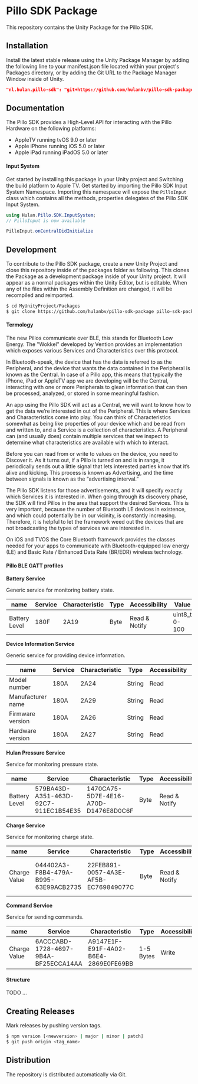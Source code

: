 # Pillo SDK Package

This repository contains the Unity Package for the Pillo SDK.

## Installation

Install the latest stable release using the Unity Package Manager by adding the following line to your manifest.json file located within your project's Packages directory, or by adding the Git URL to the Package Manager Window inside of Unity.

```json
"nl.hulan.pillo-sdk": "git+https://github.com/hulanbv/pillo-sdk-package"
```

## Documentation

The Pillo SDK provides a High-Level API for interacting with the Pillo Hardware on the following platforms:

- AppleTV running tvOS 9.0 or later
- Apple iPhone running iOS 5.0 or later
- Apple iPad running iPadOS 5.0 or later

#### Input System

Get started by installing this package in your Unity project and Switching the build platform to Apple TV. Get started by importing the Pillo SDK Input System Namespace. Importing this namespace will expose the `PilloInput` class which contains all the methods, properties delegates of the Pillo SDK Input System.

```csharp
using Hulan.Pillo.SDK.InputSystem;
// PilloInput is now available
```

```csharp
PilloInput.onCentralDidInitialize
```

## Development

To contribute to the Pillo SDK package, create a new Unity Project and close this repository inside of the packages folder as following. This clones the Package as a development package inside of your Unity project. It will appear as a normal packages within the Unity Editor, but is editable. When any of the files within the Assembly Definition are changed, it will be recompiled and reimported.

```sh
$ cd MyUnityProject/Packages
$ git clone https://github.com/hulanbv/pillo-sdk-package pillo-sdk-package
```

#### Termology

The new Pillos communicate over BLE, this stands for Bluetooth Low Energy. The "Wokkel" developed by Vention provides an implementation which exposes various Services and Characteristics over this protocol.

In Bluetooth-speak, the device that has the data is referred to as the Peripheral, and the device that wants the data contained in the Peripheral is known as the Central. In case of a Pillo app, this means that typically the iPhone, iPad or AppleTV app we are developing will be the Central, interacting with one or more Peripherals to glean information that can then be processed, analyzed, or stored in some meaningful fashion.

An app using the Pillo SDK will act as a Central, we will want to know how to get the data we’re interested in out of the Peripheral. This is where Services and Characteristics come into play. You can think of Characteristics somewhat as being like properties of your device which and be read from and written to, and a Service is a collection of characteristics. A Peripheral can (and usually does) contain multiple services that we inspect to determine what characteristics are available with which to interact.

Before you can read from or write to values on the device, you need to Discover it. As it turns out, if a Pillo is turned on and is in range, it periodically sends out a little signal that lets interested parties know that it’s alive and kicking. This process is known as Advertising, and the time between signals is known as the “advertising interval.”

The Pillo SDK listens for those advertisements, and it will specify exactly which Services it is interested in. When going through its discovery phase, the SDK will find Pillos in the area that support the desired Services. This is very important, because the number of Bluetooth LE devices in existence, and which could potentially be in our vicinity, is constantly increasing. Therefore, it is helpful to let the framework weed out the devices that are not broadcasting the types of services we are interested in.

On iOS and TVOS the Core Bluetooth framework provides the classes needed for your apps to communicate with Bluetooth-equipped low energy (LE) and Basic Rate / Enhanced Data Rate (BR/EDR) wireless technology.

#### Pillo BLE GATT profiles

**Battery Service**

Generic service for monitoring battery state.

| name          | Service | Characteristic | Type | Accessibility | Value         |
| ------------- | ------- | -------------- | ---- | ------------- | ------------- |
| Battery Level | 180F    | 2A19           | Byte | Read & Notify | uint8_t 0-100 |

**Device Information Service**

Generic service for providing device information.

| name              | Service | Characteristic | Type   | Accessibility | Value  |
| ----------------- | ------- | -------------- | ------ | ------------- | ------ |
| Model number      | 180A    | 2A24           | String | Read          | String |
| Manufacturer name | 180A    | 2A29           | String | Read          | String |
| Firmware version  | 180A    | 2A26           | String | Read          | String |
| Hardware version  | 180A    | 2A27           | String | Read          | String |

**Hulan Pressure Service**

Service for monitoring pressure state.

| name          | Service                              | Characteristic                       | Type | Accessibility | Value         |
| ------------- | ------------------------------------ | ------------------------------------ | ---- | ------------- | ------------- |
| Battery Level | 579BA43D-A351-463D-92C7-911EC1B54E35 | 1470CA75-5D7E-4E16-A70D-D1476E8D0C6F | Byte | Read & Notify | uint8_t 0-255 |

**Charge Service**

Service for monitoring charge state.

| name         | Service                              | Characteristic                       | Type | Accessibility | Value                               |
| ------------ | ------------------------------------ | ------------------------------------ | ---- | ------------- | ----------------------------------- |
| Charge Value | 044402A3-F8B4-479A-B995-63E99ACB2735 | 22FEB891-0057-4A3E-AF5B-EC769849077C | Byte | Read & Notify | uint8_t 0:pre 1:fast 2:done 3:sleep |

**Command Service**

Service for sending commands.

| name         | Service                              | Characteristic                       | Type      | Accessibility | Value                                                           |
| ------------ | ------------------------------------ | ------------------------------------ | --------- | ------------- | --------------------------------------------------------------- |
| Charge Value | 6ACCCABD-1728-4697-9B4A-BF25ECCA14AA | A9147E1F-E91F-4A02-B6E4-2869E0FE69BB | 1-5 Bytes | Write         | uint8_t, uint8_t[] 0x01:max_pressure_value 0x0F:turn_device_off |

#### Structure

TODO ...

## Creating Releases

Mark releases by pushing version tags.

```sh
$ npm version [<newversion> | major | minor | patch]
$ git push origin <tag_name>
```

## Distribution

The repository is distributed automatically via Git.
